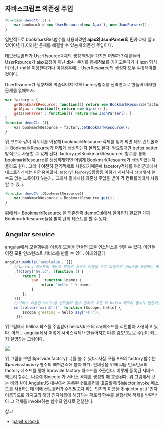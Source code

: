 ## 자바스크립트 의존성 주입
```javascript
function demoCtrl() {
    var bookmark = new UserResource(new Ajax(), new JsonParser());
}
```
일반적으로 bookmarkRes함수를 사용하려면 **ajax와 JsonParser의 인자** 까지 알고 있어야한다.이러한 문제를 해결할 수 있는게 의존성 주입이다.

데모컨트롤러가 UserRsource객체의 생성 책임을 가지면 어떨까 ? 예를들어 UserRsource가 ajax요청이 아닌 db나 쿠키를 통해정보를 가지고온다거나 json 형식이 아닌 xml을 이용한다거나 이럴경우에는 UserResource의 생성자 모두 수정해야할것이다.

UserRsource가 생성자에 의존적이지 않게 factory함수를 전역변수로 만들어 이러한 문제를 없애보자.

```javascript
var factory = {
    getBookmarkResource: function(){ return new BookmarkResource(factory.getAjax(), factory.getJsonParser(); },
    getAjax : function(){ return new Ajax(); },
    getJsonParser : function(){ return new JsonParser(); }
}
function demoCtrl(){
    var bookmarkResource = factory.getBookmarkResource();
}
```

위 코드와 같이 팩토리를 이용해 bookmarkResource 객체를 얻게 되면 데모 컨트롤러는 BookmarkResource가 어떻게 생성되는지 몰라도 된다. 필요할때만 getter setter방식으로 사용할 수 있게 된다. factory.getBookmarkResource() 함수를 통해 bookmarkResource를 생성하게되면 어떻게 BookmarkResource가 생성되었는지 몰라도 된다. 그러나 여전히 전역객체로 사용되기때문에 facetory객체를 여러군대에서 테스트하기에는 어려움이많다. fatory1,factory2등등등 이렇게 하나하나 생성해서 쓸수도 없는 노릇이지 않는가.. 그래서 밑에처럼 의존성 주입을 받아 각 컨트롤러에서 사용 할 수 있다.

```javascript
function demoCtrl(BookmarkResource){
    var bookmarkResource = BookmarkResource.get();
}
```
위에서는 BookmarkResource 을 의존받아 demoCtrl에서 얼마든지 필요한 가짜 BookmarkResource들을 받아 단위 테스트를 할 수 있다.

## Angular service
angular에서 모듈함수를 이용해 모듈을 만들면 모듈 인스턴스를 얻을 수 있다. 이만들어진 모듈 인스턴스로 서비스를 만들 수 있다. 아래와같이
```javascript
angular.module('sampleApp', [])
    //factory 메소드의 첫번째 인자로 서비스 이름을 주고 다음으로 서비스를 제공하는 팩토리 함수를 정의한다.
    .factory('hello', [function () {
        return {
            say : function (name) {
                return "hello " + name;
            }
        };
    }])
    //서비스 이름인 hello를 컨트롤러 함수 인자로 주면 위 hello 팩토리 함수가 반환하는 객체가 주입된다.
    controller('mainCtrl', function ($scope, hello) {
        $scope.greeting = hello.say("제이");
     });
```
위그림에서 hello서비스를 주입받아 hello서비스의 say메소드를 리턴받아 사용하고 있다.
아래는 angular에서 어떻게 서비스객체가 만들어지고 다른 컴포넌트로 주입이 되는지 설명하는 그림이다.

![](http://i.imgur.com/wWmbDtD.png)

위 그림을 보면 $provide.factory(...)를 볼 수 있다. 사실 모듈 API의 factory 함수는 $provide.factory 함수의 레퍼런스에 불과 하다. 편의성을 위해 모듈 인스턴스의 factory 메소드를 통해 $provide.factory 메소드를 호출한다. 이렇게 등록된 서비스 팩토리 함수는 나중에 $injector가 서비스 객체를 생성할 때 호출된다. 위 그림에서 보는 바와 같이 AngularJS 내부에서 등록된 컨트롤러를 호출할때 $injector.invoke 메소드를 사용하는데 이때 컨트롤러가 주입받고자 하는 인자의 이름을 $injector.get("인자 이름")으로 가지고와 해당 인자이름에 해당하는 팩토리 함수를 실행시켜 객체를 반환받아 그 객체를 invoke하는 함수의 인자로 전달한다.


참고
* [palpit`s log-b](http://palpit.tistory.com/893)
